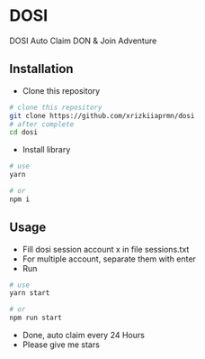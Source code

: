 # DOSI
DOSI Auto Claim DON & Join Adventure

## Installation
- Clone this repository
```bash
# clone this repository
git clone https://github.com/xrizkiiaprmn/dosi
# after complete
cd dosi
```
- Install library
```bash
# use
yarn

# or
npm i
```

## Usage
- Fill dosi session account x in file sessions.txt
- For multiple account, separate them with enter
- Run
```bash
# use
yarn start

# or
npm run start
```
- Done, auto claim every 24 Hours
- Please give me stars 